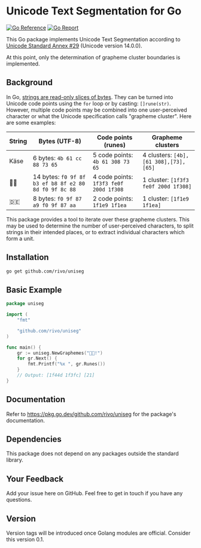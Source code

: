 # Unicode Text Segmentation for Go

[![Go Reference](https://pkg.go.dev/badge/github.com/rivo/uniseg.svg)](https://pkg.go.dev/github.com/rivo/uniseg)
[![Go Report](https://img.shields.io/badge/go%20report-A%2B-brightgreen.svg)](https://goreportcard.com/report/github.com/rivo/uniseg)

This Go package implements Unicode Text Segmentation according to [Unicode Standard Annex #29](http://unicode.org/reports/tr29/) (Unicode version 14.0.0).

At this point, only the determination of grapheme cluster boundaries is implemented.

## Background

In Go, [strings are read-only slices of bytes](https://blog.golang.org/strings). They can be turned into Unicode code points using the `for` loop or by casting: `[]rune(str)`. However, multiple code points may be combined into one user-perceived character or what the Unicode specification calls "grapheme cluster". Here are some examples:

|String|Bytes (UTF-8)|Code points (runes)|Grapheme clusters|
|-|-|-|-|
|Käse|6 bytes: `4b 61 cc 88 73 65`|5 code points: `4b 61 308 73 65`|4 clusters: `[4b],[61 308],[73],[65]`|
|🏳️‍🌈|14 bytes: `f0 9f 8f b3 ef b8 8f e2 80 8d f0 9f 8c 88`|4 code points: `1f3f3 fe0f 200d 1f308`|1 cluster: `[1f3f3 fe0f 200d 1f308]`|
|🇩🇪|8 bytes: `f0 9f 87 a9 f0 9f 87 aa`|2 code points: `1f1e9 1f1ea`|1 cluster: `[1f1e9 1f1ea]`|

This package provides a tool to iterate over these grapheme clusters. This may be used to determine the number of user-perceived characters, to split strings in their intended places, or to extract individual characters which form a unit.

## Installation

```bash
go get github.com/rivo/uniseg
```

## Basic Example

```go
package uniseg

import (
	"fmt"

	"github.com/rivo/uniseg"
)

func main() {
	gr := uniseg.NewGraphemes("👍🏼!")
	for gr.Next() {
		fmt.Printf("%x ", gr.Runes())
	}
	// Output: [1f44d 1f3fc] [21]
}
```

## Documentation

Refer to https://pkg.go.dev/github.com/rivo/uniseg for the package's documentation.

## Dependencies

This package does not depend on any packages outside the standard library.

## Your Feedback

Add your issue here on GitHub. Feel free to get in touch if you have any questions.

## Version

Version tags will be introduced once Golang modules are official. Consider this version 0.1.

